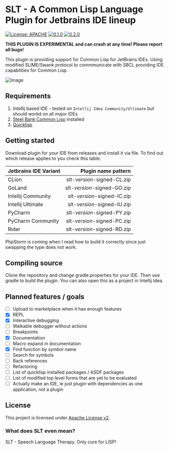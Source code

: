 # SLT - A Common Lisp Language Plugin for Jetbrains IDE lineup

[![License: APACHE](https://badgen.net/github/license/enerccio/SLT?color=green)](LICENSE)
[![0.1.0](https://badgen.net/github/milestones/enerccio/SLT/1)](https://github.com/enerccio/SLT/milestone/1)
[![0.2.0](https://badgen.net/github/milestones/enerccio/SLT/2)](https://github.com/enerccio/SLT/milestone/2)

**THIS PLUGIN IS EXPERIMENTAL and can crash at any time! Please report all bugs!**

This plugin is providing support for Common Lisp for JetBrains IDEs. 
Using modified SLIME/Swank protocol to commmunicate with SBCL providing 
IDE capabilities for Common Lisp.

![Image](https://i.imgur.com/xbDscTJ.png "Interactive Debugger")

## Requirements

1) Intellij based IDE - tested on `Intellij Idea Community/Ultimate` but should workd on all major IDEs
2) [Steel Bank Common Lisp](https://www.sbcl.org/) installed
3) [Quicklisp](https://www.quicklisp.org/beta/)

## Getting started

Download plugin for your IDE from releases and install it via file.
To find out which release applies to you check this table:

| Jetbrains IDE Variant |         Plugin name pattern |
|-----------------------|----------------------------:|
| CLion                 | slt-_version_-signed-CL.zip |
| GoLand                | slt-_version_-signed-GO.zip |
| Intellij Community    | slt-_version_-signed-IC.zip |
| Intellij Ultimate     | slt-_version_-signed-IU.zip |
| PyCharm               | slt-_version_-signed-PY.zip |
| PyCharm Community     | slt-_version_-signed-PC.zip |
| Rider                 | slt-_version_-signed-RD.zip |

PhpStorm is coming when I read how to build it correctly since just swapping
the type does not work. 

## Compiling source

Clone the repository and change gradle.properties for your IDE. 
Then use gradle to build the plugin. 
You can also open this as a project in Intellij Idea.

## Planned features / goals

* [ ] Upload to marketplace when it has enough features
* [x] REPL
* [x] Interactive debugging
* [ ] Walkable debugger without actions 
* [ ] Breakpoints
* [x] Documentation 
* [ ] Macro expand in documentation
* [x] Find function by symbol name
* [ ] Search for symbols
* [ ] Back references 
* [ ] Refactoring
* [ ] List of quicklisp installed packages / ASDF packages
* [ ] List of modified top level forms that are yet to be evaluated
* [ ] Actually make an IDE, ie just plugin with dependencies as one application, not a plugin

## License

This project is licensed under [Apache License v2](LICENSE.txt).

### What does SLT even mean?

SLT - Speech Language Therapy. Only cure for LISP!
